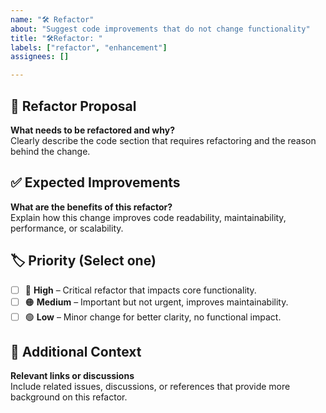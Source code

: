 ```yaml
---
name: "🛠️ Refactor"
about: "Suggest code improvements that do not change functionality"
title: "🛠️Refactor: "
labels: ["refactor", "enhancement"]
assignees: []

---
```


## 🔄 Refactor Proposal
**What needs to be refactored and why?**  
Clearly describe the code section that requires refactoring and the reason behind the change.

## ✅ Expected Improvements
**What are the benefits of this refactor?**  
Explain how this change improves code readability, maintainability, performance, or scalability.

## 🏷️ Priority (Select one)
- [ ] 🔴 **High** – Critical refactor that impacts core functionality.
- [ ] 🟠 **Medium** – Important but not urgent, improves maintainability.
- [ ] 🟢 **Low** – Minor change for better clarity, no functional impact.

## 📌 Additional Context
**Relevant links or discussions**  
Include related issues, discussions, or references that provide more background on this refactor.
